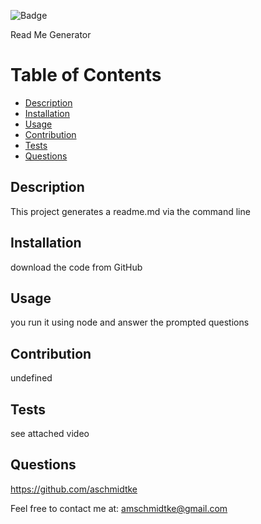 
  ![Badge](https://img.shields.io/badge/License-MIT-blue.svg)


  Read Me Generator

  # Table of Contents
  * [Description](#description)
  * [Installation](#installation)
  * [Usage](#usage)
  * [Contribution](#contribution)
  * [Tests](#tests)
  * [Questions](#questions)


  ## Description
  This project generates a readme.md via the command line

  ## Installation
  download the code from GitHub

  ## Usage
  you run it using node and answer the prompted questions

  ## Contribution
  undefined

  ## Tests
  see attached video

  ## Questions
  https://github.com/aschmidtke

  Feel free to contact me at:
  amschmidtke@gmail.com

